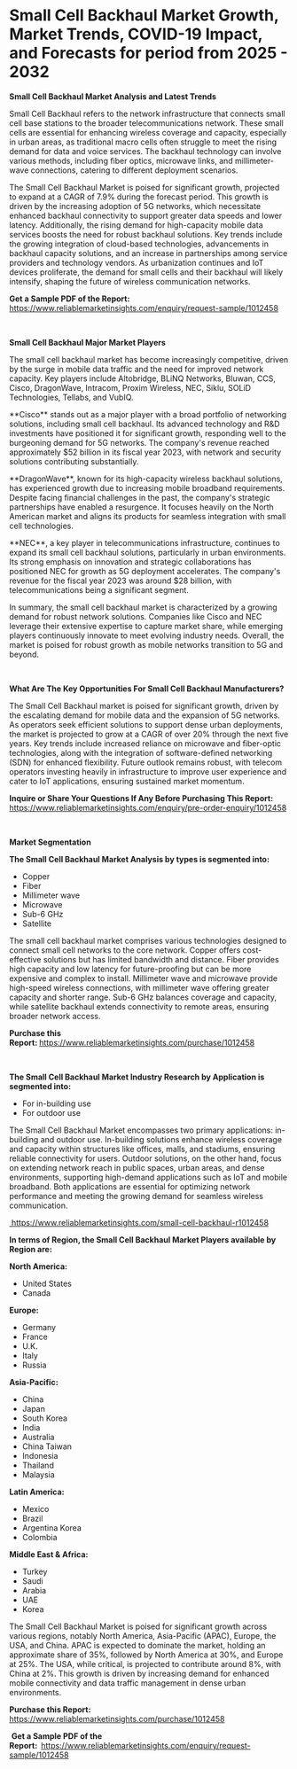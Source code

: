 <p><h1>Small Cell Backhaul Market Growth, Market Trends, COVID-19 Impact, and Forecasts for period from 2025 - 2032</h1></p><p><strong>Small Cell Backhaul Market Analysis and Latest Trends</strong></p>
<p><p>Small Cell Backhaul refers to the network infrastructure that connects small cell base stations to the broader telecommunications network. These small cells are essential for enhancing wireless coverage and capacity, especially in urban areas, as traditional macro cells often struggle to meet the rising demand for data and voice services. The backhaul technology can involve various methods, including fiber optics, microwave links, and millimeter-wave connections, catering to different deployment scenarios.</p><p>The Small Cell Backhaul Market is poised for significant growth, projected to expand at a CAGR of 7.9% during the forecast period. This growth is driven by the increasing adoption of 5G networks, which necessitate enhanced backhaul connectivity to support greater data speeds and lower latency. Additionally, the rising demand for high-capacity mobile data services boosts the need for robust backhaul solutions. Key trends include the growing integration of cloud-based technologies, advancements in backhaul capacity solutions, and an increase in partnerships among service providers and technology vendors. As urbanization continues and IoT devices proliferate, the demand for small cells and their backhaul will likely intensify, shaping the future of wireless communication networks.</p></p>
<p><strong>Get a Sample PDF of the Report:&nbsp;</strong> <a href="https://www.reliablemarketinsights.com/enquiry/request-sample/1012458?utm_campaign=3256&utm_medium=2&utm_source=Github&utm_content=ia&utm_term=17042025&utm_id=small-cell-backhaul">https://www.reliablemarketinsights.com/enquiry/request-sample/1012458</a></p>
<p>&nbsp;</p>
<p><strong>Small Cell Backhaul Major Market Players</strong></p>
<p><p>The small cell backhaul market has become increasingly competitive, driven by the surge in mobile data traffic and the need for improved network capacity. Key players include Altobridge, BLiNQ Networks, Bluwan, CCS, Cisco, DragonWave, Intracom, Proxim Wireless, NEC, Siklu, SOLiD Technologies, Tellabs, and VubIQ. </p><p>**Cisco** stands out as a major player with a broad portfolio of networking solutions, including small cell backhaul. Its advanced technology and R&D investments have positioned it for significant growth, responding well to the burgeoning demand for 5G networks. The company's revenue reached approximately $52 billion in its fiscal year 2023, with network and security solutions contributing substantially.</p><p>**DragonWave**, known for its high-capacity wireless backhaul solutions, has experienced growth due to increasing mobile broadband requirements. Despite facing financial challenges in the past, the company's strategic partnerships have enabled a resurgence. It focuses heavily on the North American market and aligns its products for seamless integration with small cell technologies.</p><p>**NEC**, a key player in telecommunications infrastructure, continues to expand its small cell backhaul solutions, particularly in urban environments. Its strong emphasis on innovation and strategic collaborations has positioned NEC for growth as 5G deployment accelerates. The company's revenue for the fiscal year 2023 was around $28 billion, with telecommunications being a significant segment.</p><p>In summary, the small cell backhaul market is characterized by a growing demand for robust network solutions. Companies like Cisco and NEC leverage their extensive expertise to capture market share, while emerging players continuously innovate to meet evolving industry needs. Overall, the market is poised for robust growth as mobile networks transition to 5G and beyond.</p></p>
<p>&nbsp;</p>
<p><strong>What Are The Key Opportunities For Small Cell Backhaul Manufacturers?</strong></p>
<p><p>The Small Cell Backhaul market is poised for significant growth, driven by the escalating demand for mobile data and the expansion of 5G networks. As operators seek efficient solutions to support dense urban deployments, the market is projected to grow at a CAGR of over 20% through the next five years. Key trends include increased reliance on microwave and fiber-optic technologies, along with the integration of software-defined networking (SDN) for enhanced flexibility. Future outlook remains robust, with telecom operators investing heavily in infrastructure to improve user experience and cater to IoT applications, ensuring sustained market momentum.</p></p>
<p><strong>Inquire or Share Your Questions If Any Before Purchasing This Report:</strong> <a href="https://www.reliablemarketinsights.com/enquiry/pre-order-enquiry/1012458?utm_campaign=3256&utm_medium=2&utm_source=Github&utm_content=ia&utm_term=17042025&utm_id=small-cell-backhaul">https://www.reliablemarketinsights.com/enquiry/pre-order-enquiry/1012458</a></p>
<p>&nbsp;</p>
<p><strong>Market Segmentation</strong></p>
<p><strong>The Small Cell Backhaul Market Analysis by types is segmented into:</strong></p>
<p><ul><li>Copper</li><li>Fiber</li><li>Millimeter wave</li><li>Microwave</li><li>Sub-6 GHz</li><li>Satellite</li></ul></p>
<p><p>The small cell backhaul market comprises various technologies designed to connect small cell networks to the core network. Copper offers cost-effective solutions but has limited bandwidth and distance. Fiber provides high capacity and low latency for future-proofing but can be more expensive and complex to install. Millimeter wave and microwave provide high-speed wireless connections, with millimeter wave offering greater capacity and shorter range. Sub-6 GHz balances coverage and capacity, while satellite backhaul extends connectivity to remote areas, ensuring broader network access.</p></p>
<p><strong>Purchase this Report:&nbsp;</strong><a href="https://www.reliablemarketinsights.com/purchase/1012458?utm_campaign=3256&utm_medium=2&utm_source=Github&utm_content=ia&utm_term=17042025&utm_id=small-cell-backhaul">https://www.reliablemarketinsights.com/purchase/1012458</a></p>
<p>&nbsp;</p>
<p><strong>The Small Cell Backhaul Market Industry Research by Application is segmented into:</strong></p>
<p><ul><li>For in-building use</li><li>For outdoor use</li></ul></p>
<p><p>The Small Cell Backhaul Market encompasses two primary applications: in-building and outdoor use. In-building solutions enhance wireless coverage and capacity within structures like offices, malls, and stadiums, ensuring reliable connectivity for users. Outdoor solutions, on the other hand, focus on extending network reach in public spaces, urban areas, and dense environments, supporting high-demand applications such as IoT and mobile broadband. Both applications are essential for optimizing network performance and meeting the growing demand for seamless wireless communication.</p></p>
<p><a href="https://www.reliablemarketinsights.com/small-cell-backhaul-r1012458?utm_campaign=3256&utm_medium=2&utm_source=Github&utm_content=ia&utm_term=17042025&utm_id=small-cell-backhaul">&nbsp;https://www.reliablemarketinsights.com/small-cell-backhaul-r1012458</a></p>
<p><strong>In terms of Region, the Small Cell Backhaul Market Players available by Region are:</strong></p>
<p>
    <p> <strong> North America: </strong>
        <ul>
            <li>United States</li>
            <li>Canada</li>
        </ul>
        </p> 
    <p> <strong> Europe: </strong>
        <ul>
            <li>Germany</li>
            <li>France</li>
            <li>U.K.</li>
            <li>Italy</li>
            <li>Russia</li>
        </ul>
        </p> 
    <p> <strong> Asia-Pacific: </strong>
        <ul>
            <li>China</li>
            <li>Japan</li>
            <li>South Korea</li>
            <li>India</li>
            <li>Australia</li>
            <li>China Taiwan</li>
            <li>Indonesia</li>
            <li>Thailand</li>
            <li>Malaysia</li>
        </ul>
        </p> 
    <p> <strong> Latin America: </strong>
        <ul>
            <li>Mexico</li>
            <li>Brazil</li>
            <li>Argentina Korea</li>
            <li>Colombia</li>
        </ul>
        </p> 
    <p> <strong> Middle East & Africa: </strong>
        <ul>
            <li>Turkey</li>
            <li>Saudi</li>
            <li>Arabia</li>
            <li>UAE</li>
            <li>Korea</li>
        </ul>
    </p>
    </p>
<p><p>The Small Cell Backhaul Market is poised for significant growth across various regions, notably North America, Asia-Pacific (APAC), Europe, the USA, and China. APAC is expected to dominate the market, holding an approximate share of 35%, followed by North America at 30%, and Europe at 25%. The USA, while critical, is projected to contribute around 8%, with China at 2%. This growth is driven by increasing demand for enhanced mobile connectivity and data traffic management in dense urban environments.</p></p>
<p><strong>Purchase this Report: </strong><a href="https://www.reliablemarketinsights.com/purchase/1012458?utm_campaign=3256&utm_medium=2&utm_source=Github&utm_content=ia&utm_term=17042025&utm_id=small-cell-backhaul">https://www.reliablemarketinsights.com/purchase/1012458</a></p>
<p>&nbsp;<strong>Get a Sample PDF of the Report:&nbsp;&nbsp;</strong><a href="https://www.reliablemarketinsights.com/enquiry/request-sample/1012458?utm_campaign=3256&utm_medium=2&utm_source=Github&utm_content=ia&utm_term=17042025&utm_id=small-cell-backhaul">https://www.reliablemarketinsights.com/enquiry/request-sample/1012458</a></p>
<p><strong></strong></p>
<p><p></p><p></p><p></p></p>